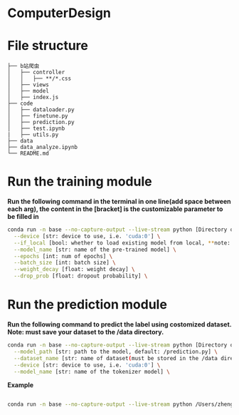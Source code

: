 # ComputerDesign

# File structure
```
├── b站爬虫
│   ├── controller
│   │   ├── **/*.css
│   ├── views
│   ├── model
│   ├── index.js
├── code
│   ├── dataloader.py
│   ├── finetune.py
│   ├── prediction.py
│   ├── test.ipynb
|   ├── utils.py
├── data
├── data_analyze.ipynb
└── README.md
```

<!--Write command demonstration-->
# Run the training module
**Run the following command in the terminal in one line(add space between each arg), the content in the [bracket] is the customizable parameter to be filled in**

```bash
conda run -n base --no-capture-output --live-stream python [Directory of the finetune.py file] \
  --device [str: device to use, i.e. 'cuda:0'] \
  --if_local [bool: whether to load existing model from local, **note: the name of the existing model has to be the same with the model_name declared below**] \
  --model_name [str: name of the pre-trained model] \
  --epochs [int: num of epochs] \
  --batch_size [int: batch size] \
  --weight_decay [float: weight decay] \
  --drop_prob [float: dropout probability] \
```

# Run the prediction module
**Run the following command to predict the label using costomized dataset. Note: must save your dataset to the /data directory.**
```bash
conda run -n base --no-capture-output --live-stream python [Directory of the prediction.py file] \
  --model_path [str: path to the model, default: /prediction.py] \
  --dataset_name [str: name of dataset(must be stored in the /data directory)] \
  --device [str: device to use, i.e. 'cuda:0'] \
  --model_name [str: name of the tokenizer model] \
``` 
**Example**
```bash

conda run -n base --no-capture-output --live-stream python /Users/zhengyuan/Desktop/ComputerDesign/code/prediction.py --model_path /Users/zhengyuan/Desktop/ComputerDesign/code/model/finetuned_model.pt --dataset_name test --device cuda:0 --model_name bert-base-chinese
```
